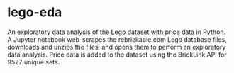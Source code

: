 # lego-eda
An exploratory data analysis of the Lego dataset with price data in Python. A Jupyter notebook web-scrapes the rebrickable.com Lego database files, downloads and unzips the files, and opens them to perform an exploratory data analysis. Price data is added to the dataset using the BrickLink API for 9527 unique sets. 
